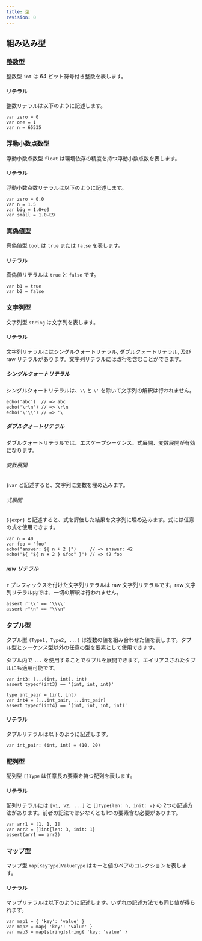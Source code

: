 ```yaml
---
title: 型
revision: 0
---
```


## 組み込み型

### 整数型

整数型 `int` は 64 ビット符号付き整数を表します。

#### リテラル

整数リテラルは以下のように記述します。

```
var zero = 0
var one = 1
var n = 65535
```

### 浮動小数点数型

浮動小数点数型 `float` は環境依存の精度を持つ浮動小数点数を表します。

#### リテラル

浮動小数点数リテラルは以下のように記述します。

```
var zero = 0.0
var n = 1.5
var big = 1.0+e9
var small = 1.0-E9
```

### 真偽値型

真偽値型 `bool` は `true` または `false` を表します。

#### リテラル

真偽値リテラルは `true` と `false` です。

```
var b1 = true
var b2 = false
```

### 文字列型

文字列型 `string` は文字列を表します。

#### リテラル

文字列リテラルにはシングルクォートリテラル, ダブルクォートリテラル, 及び raw リテラルがあります。文字列リテラルには改行を含むことができます。

##### シングルクォートリテラル

シングルクォートリテラルは、`\\` と `\'` を除いて文字列の解釈は行われません。

```
echo('abc')  // => abc
echo('\r\n') // => \r\n
echo('\'\\') // => '\
```

##### ダブルクォートリテラル

ダブルクォートリテラルでは、エスケープシーケンス、式展開、変数展開が有効になります。

###### 変数展開

`$var` と記述すると、文字列に変数を埋め込みます。

###### 式展開

`${expr}` と記述すると、式を評価した結果を文字列に埋め込みます。式には任意の式を使用できます。

```
var n = 40
var foo = 'foo'
echo("answer: ${ n + 2 }")     // => answer: 42
echo("${ "${ n + 2 } $foo" }") // => 42 foo
```

##### raw リテラル

`r` プレフィックスを付けた文字列リテラルは raw 文字列リテラルです。raw 文字列リテラル内では、一切の解釈は行われません。

```
assert r'\\' == '\\\\'
assert r"\n" == "\\\n"
```

### タプル型

タプル型 `(Type1, Type2, ...)` は複数の値を組み合わせた値を表します。タプル型とシーケンス型以外の任意の型を要素として使用できます。

タプル内で `...` を使用することでタプルを展開できます。エイリアスされたタプルにも適用可能です。

```
var int3: (...(int, int), int)
assert typeof(int3) == '(int, int, int)'

type int_pair = (int, int)
var int4 = (...int_pair, ...int_pair)
assert typeof(int4) == '(int, int, int, int)'
```

#### リテラル

タプルリテラルは以下のように記述します。

```
var int_pair: (int, int) = (10, 20)
```

### 配列型

配列型 `[]Type` は任意長の要素を持つ配列を表します。

#### リテラル

配列リテラルには `[v1, v2, ...]` と `[]Type{len: n, init: v}` の 2つの記述方法があります。前者の記法では少なくとも1つの要素含む必要があります。

```
var arr1 = [1, 1, 1]
var arr2 = []int{len: 3, init: 1}
assert(arr1 == arr2)
```

### マップ型

マップ型 `map[KeyType]ValueType` はキーと値のペアのコレクションを表します。

#### リテラル

マップリテラルは以下のように記述します。いずれの記述方法でも同じ値が得られます。

```
var map1 = { 'key': 'value' }
var map2 = map{ 'key': 'value' }
var map3 = map[string]string{ 'key: 'value' }
```
